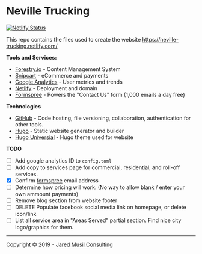 # Neville Trucking

[![Netlify Status](https://api.netlify.com/api/v1/badges/82a6b16d-08c5-420e-9732-c09f5ff0a194/deploy-status)](https://app.netlify.com/sites/neville-trucking/deploys)

This repo contains the files used to create the website https://neville-trucking.netlify.com/

**Tools and Services:**

- [Forestry.io](https://app.forestry.io/sites/jczabmkrlkhzww) - Content Management System
- [Snipcart]() - eCommerce and payments
- [Google Analytics](https://analytics.google.com/analytics/web/) - User metrics and trends
- [Netlify](https://app.netlify.com/sites/neville-trucking) - Deployment and domain
- [Formspree](https://formspree.io) - Powers the "Contact Us" form (1,000 emails a day free)

**Technologies**

- [GitHub](https://github.com/jaredmusil/neville-trucking) - Code hosting, file versioning, collaboration, authentication for other tools.
- [Hugo](https://gohugo.io/) - Static website generator and builder
- [Hugo Universial](https://github.com/devcows/hugo-universal-theme) - Hugo theme used for website

**TODO**

- [ ] Add google analytics ID to `config.toml`
- [ ] Add copy to services page for commercial, residential, and roll-off services.
- [X] Confirm [formspree](http://www.formspree.io) email address
- [ ] Determine how pricing will work. (No way to allow blank / enter your own ammount payments)
- [ ] Remove blog section from website footer
- [ ] DELETE Populate facebook social media link on homepage, or delete icon/link
- [ ] List all service area in "Areas Served" partial section. Find nice city logo/graphics for them.

---

Copyright &copy; 2019 - [Jared Musil Consulting](http://www.jaredmusil.com)

